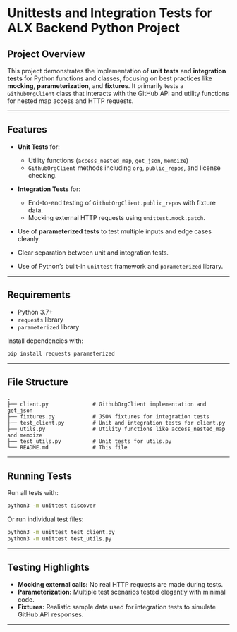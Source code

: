 # Unittests and Integration Tests for ALX Backend Python Project

## Project Overview

This project demonstrates the implementation of **unit tests** and **integration tests** for Python functions and classes, focusing on best practices like **mocking**, **parameterization**, and **fixtures**. It primarily tests a `GithubOrgClient` class that interacts with the GitHub API and utility functions for nested map access and HTTP requests.

---

## Features

- **Unit Tests** for:
  - Utility functions (`access_nested_map`, `get_json`, `memoize`)
  - `GithubOrgClient` methods including `org`, `public_repos`, and license checking.
  
- **Integration Tests** for:
  - End-to-end testing of `GithubOrgClient.public_repos` with fixture data.
  - Mocking external HTTP requests using `unittest.mock.patch`.
  
- Use of **parameterized tests** to test multiple inputs and edge cases cleanly.
- Clear separation between unit and integration tests.
- Use of Python’s built-in `unittest` framework and `parameterized` library.

---

## Requirements

- Python 3.7+
- `requests` library
- `parameterized` library

Install dependencies with:

```bash
pip install requests parameterized
````

---

## File Structure

```
.
├── client.py              # GithubOrgClient implementation and get_json
├── fixtures.py            # JSON fixtures for integration tests
├── test_client.py         # Unit and integration tests for client.py
├── utils.py               # Utility functions like access_nested_map and memoize
├── test_utils.py          # Unit tests for utils.py
└── README.md              # This file
```

---

## Running Tests

Run all tests with:

```bash
python3 -m unittest discover
```

Or run individual test files:

```bash
python3 -m unittest test_client.py
python3 -m unittest test_utils.py
```

---

## Testing Highlights

* **Mocking external calls:** No real HTTP requests are made during tests.
* **Parameterization:** Multiple test scenarios tested elegantly with minimal code.
* **Fixtures:** Realistic sample data used for integration tests to simulate GitHub API responses.

---
